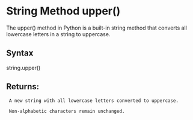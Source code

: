 # String Method upper()

The upper() method in Python is a built-in string method that converts all lowercase letters in a string to uppercase.


## Syntax

string.upper()


## Returns:
     A new string with all lowercase letters converted to uppercase.
     
     Non-alphabetic characters remain unchanged.
